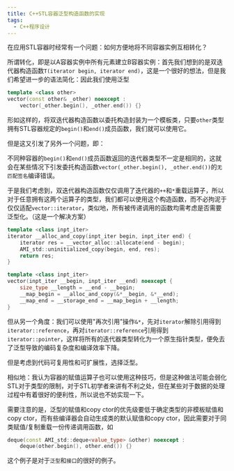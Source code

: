 ```yaml
---
title: C++STL容器泛型构造函数的实现
tags: 
  - C++程序设计
---
```


在应用STL容器时经常有一个问题：如何方便地将不同容器实例互相转化？

所谓转化，即是以A容器实例中所有元素建立B容器实例：首先我们想到的是双迭代器构造函数`T(iterator begin, iterator end)`，这是一个很好的想法，但是我们希望进一步的语法简化：因此我们使用泛型

```cpp
template <class other>
vector(const other& _other) noexcept :
    vector(_other.begin(), _other.end()) {}
```

形如这样的，将双迭代器构造函数以委托构造封装为一个模板类，只要`other`类型拥有STL容器规定的`begin()`和`end()`成员函数，我们就可以使用它。

但是这又引发了另外一个问题，即：

不同种容器的`begin()`和`end()`成员函数返回的迭代器类型不一定是相同的，这就会在某些情况下引发委托构造函数`vector(_other.begin(), _other.end())`的`无匹配签名`编译错误。

于是我们考虑到，双迭代器构造函数仅仅调用了迭代器的`++`和`*`重载运算子，所以对于任意拥有这两个运算子的类型，我们都可以使用这个构造函数，而不必拘泥于仅仅适配`vector::iterator`，类似地，所有被传递调用的函数均需考虑是否需要泛型化。（这是一个解决方案）

```cpp
template <class inpt_iter>
iterator __alloc_and_copy(inpt_iter begin, inpt_iter end) {
    iterator res = __vector_alloc::allocate(end - begin);
    AMI_std::uninitialized_copy(begin, end, res);
    return res;
}

template <class inpt_iter>
vector(inpt_iter __begin, inpt_iter __end) noexcept {
    size_type __length = __end - __begin;
    __map_begin = __alloc_and_copy(&*__begin, &*__end);
    __map_end = __storage_end = __map_begin + __length;
}
```

但从另一个角度：我们可以使用"再次引用"操作`&*`，先对`iterator`解除引用得到`iterator::reference`，再对`iterator::reference`引用得到`iterator::pointer`，这样将所有的迭代器类型转化为一个原生指针类型，便免去了泛型导致的编码复杂度和编译效率下降。

但是考虑到代码可复用性和可扩展性，选择泛型。


相似地：我认为容器的赋值运算子也可以使用这种技巧，但是这种做法可能会弱化STL对于类型的限制，对于STL初学者来讲有不利之处，但在某些对于数据的处理过程中有着很好的便利性，所以说也不妨实现一下。

需要注意的是，泛型的赋值和copy ctor的优先级要低于确定类型的非模板赋值和copy ctor，而有些编译器会自动生成类的默认赋值和copy ctor，因此需要对于同类赋值/复制重载一份传递调用函数，如

```cpp
deque(const AMI_std::deque<value_type> &other) noexcept :
    deque(other.begin(), other.end()) {}
```

这个例子是对于`泛型`和`接口`的很好的例子。